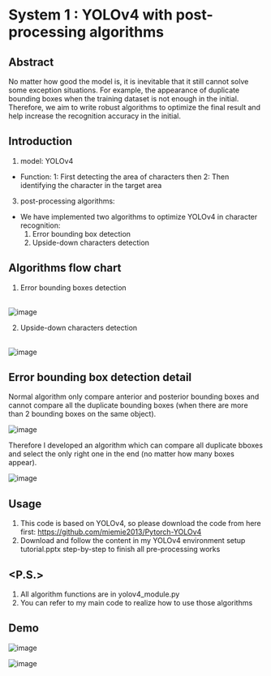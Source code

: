 # System 1 : YOLOv4 with post-processing algorithms

## Abstract

No matter how good the model is, it is inevitable that it still cannot solve some exception situations. For example, the appearance of duplicate bounding boxes when the training dataset is not enough in the initial. Therefore, we aim to write robust algorithms to optimize the final result and help increase the recognition accuracy in the initial.

## Introduction

1. model: YOLOv4
  - Function:
    1: First detecting the area of characters then 
    2: Then identifying the character in the target area
3. post-processing algorithms:
  - We have implemented two algorithms to optimize YOLOv4 in character recognition:
    1. Error bounding box detection
    2. Upside-down characters detection

## Algorithms flow chart
1. Error bounding boxes detection

<br>![image](https://user-images.githubusercontent.com/56544982/143669533-6ad3ec75-0dc5-4169-8611-a6282046d658.png)

2. Upside-down characters detection

<br>![image](https://user-images.githubusercontent.com/56544982/143669545-e44f7c3e-2766-425a-ba11-9f8fbafbb44e.png)

## Error bounding box detection detail

Normal algorithm only compare anterior and posterior bounding boxes and cannot compare all the duplicate bounding boxes (when there are more than 2 bounding boxes on the same object). 

![image](https://user-images.githubusercontent.com/56544982/143669646-9175078c-9404-49a0-92bb-b7ff4fe58d0e.png)

Therefore I developed an algorithm which can compare all duplicate bboxes and select the only right one in the end (no matter how many boxes appear).

![image](https://user-images.githubusercontent.com/56544982/143669663-60761717-52d0-448e-8ed4-d280bafa1e51.png)

## Usage
1. This code is based on YOLOv4, so please download the code from here first: https://github.com/miemie2013/Pytorch-YOLOv4
2. Download and follow the content in my YOLOv4 environment setup tutorial.pptx step-by-step to finish all pre-processing works

## <P.S.>
1. All algorithm functions are in yolov4_module.py
2. You can refer to my main code to realize how to use those algorithms

## Demo

![image](https://user-images.githubusercontent.com/56544982/143669714-b851c601-5408-4881-ae39-68146f9ae6da.png)

![image](https://user-images.githubusercontent.com/56544982/143669733-fd1a7cf0-0cb8-42d4-a5f1-52cd3b31f0ae.png)




